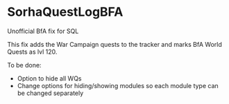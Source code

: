 # SorhaQuestLogBFA
Unofficial BfA fix for SQL

This fix adds the War Campaign quests to the tracker and marks BfA World Quests as lvl 120.

To be done:
- Option to hide all WQs
- Change options for hiding/showing modules so each module type can be changed separately
